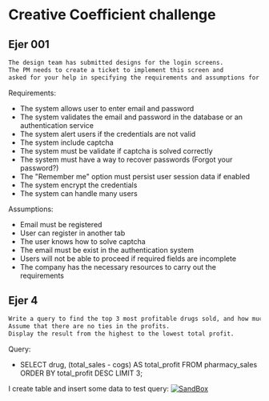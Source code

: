 # Creative Coefficient challenge

## Ejer 001
```bash
The design team has submitted designs for the login screens.
The PM needs to create a ticket to implement this screen and
asked for your help in specifying the requirements and assumptions for the following design:
```

Requirements:
- The system allows user to enter email and password
- The system validates the email and password in the database or an authentication service
- The system alert users if the credentials are not valid
- The system include captcha
- The system must be validate if captcha is solved correctly
- The system must have a way to recover passwords (Forgot your password?)
- The "Remember me" option must persist user session data if enabled
- The system encrypt the credentials
- The system can handle many users

Assumptions:
- Email must be registered
- User can register in another tab
- The user knows how to solve captcha
- The email must be exist in the authentication system
- Users will not be able to proceed if required fields are incomplete
- The company has the necessary resources to carry out the requirements

## Ejer 4

```bash
Write a query to find the top 3 most profitable drugs sold, and how much profit they made.
Assume that there are no ties in the profits.
Display the result from the highest to the lowest total profit.
```
Query:
- SELECT drug, (total_sales - cogs) AS total_profit FROM pharmacy_sales ORDER BY total_profit DESC LIMIT 3;

I create table and insert some data to test query: [![SandBox](https://sandboxsql.com/b36e3629-a7e3-4961-891f-43663a2930fa)](https://sandboxsql.com/b36e3629-a7e3-4961-891f-43663a2930fa)



